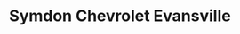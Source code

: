 ---
title: "Symdon Chevrolet Evansville"
url: /evansville/symdon-chevrolet-evansville/
shop: Autohaus
---